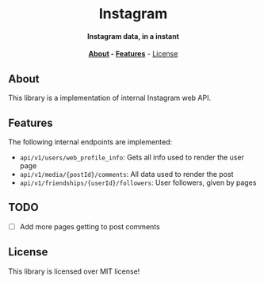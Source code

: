 <div align=center>

# Instagram

#### Instagram data, in a instant

**[About](#about) - [Features](#features)** - [License](#license)

</div>

## About

This library is a implementation of internal Instagram web API.

## Features

The following internal endpoints are implemented:

- `api/v1/users/web_profile_info`: Gets all info used to render the user page
- `api/v1/media/{postId}/comments`: All data used to render the post
- `api/v1/friendships/{userId}/followers`: User followers, given by pages

## TODO

- [ ] Add more pages getting to post comments

## License

This library is licensed over MIT license!
